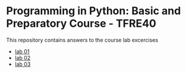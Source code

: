 # Programming in Python: Basic and Preparatory Course - TFRE40
This repository contains answers to the course lab excercises

* [lab 01](lab01/answers.md)
* [lab 02](lab02/answers.md)
* [lab 03](lab03/answers.md)
